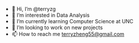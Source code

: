 - 👋 Hi, I’m @terryzg
- 👀 I’m interested in Data Analysis
- 🌱 I’m currently learning Computer Science at UNC
- 💞️ I’m looking to work on new projects
- 📫 How to reach me terryzheng55@gmail.com

<!---
terryzg/terryzg is a ✨ special ✨ repository because its `README.md` (this file) appears on your GitHub profile.
You can click the Preview link to take a look at your changes.
--->
